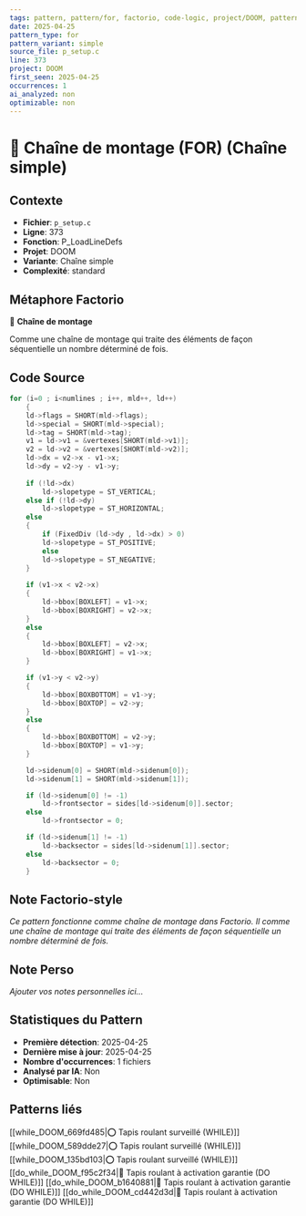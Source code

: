 ```yaml
---
tags: pattern, pattern/for, factorio, code-logic, project/DOOM, pattern/variant/simple
date: 2025-04-25
pattern_type: for
pattern_variant: simple
source_file: p_setup.c
line: 373
project: DOOM
first_seen: 2025-04-25
occurrences: 1
ai_analyzed: non
optimizable: non
---
```


# 🔄 Chaîne de montage (FOR) (Chaîne simple)

## Contexte
- **Fichier**: `p_setup.c`
- **Ligne**: 373
- **Fonction**: P_LoadLineDefs
- **Projet**: DOOM
- **Variante**: Chaîne simple
- **Complexité**: standard

## Métaphore Factorio
🔄 **Chaîne de montage**

Comme une chaîne de montage qui traite des éléments de façon séquentielle un nombre déterminé de fois.

## Code Source
```c
for (i=0 ; i<numlines ; i++, mld++, ld++)
    {
	ld->flags = SHORT(mld->flags);
	ld->special = SHORT(mld->special);
	ld->tag = SHORT(mld->tag);
	v1 = ld->v1 = &vertexes[SHORT(mld->v1)];
	v2 = ld->v2 = &vertexes[SHORT(mld->v2)];
	ld->dx = v2->x - v1->x;
	ld->dy = v2->y - v1->y;
	
	if (!ld->dx)
	    ld->slopetype = ST_VERTICAL;
	else if (!ld->dy)
	    ld->slopetype = ST_HORIZONTAL;
	else
	{
	    if (FixedDiv (ld->dy , ld->dx) > 0)
		ld->slopetype = ST_POSITIVE;
	    else
		ld->slopetype = ST_NEGATIVE;
	}
		
	if (v1->x < v2->x)
	{
	    ld->bbox[BOXLEFT] = v1->x;
	    ld->bbox[BOXRIGHT] = v2->x;
	}
	else
	{
	    ld->bbox[BOXLEFT] = v2->x;
	    ld->bbox[BOXRIGHT] = v1->x;
	}

	if (v1->y < v2->y)
	{
	    ld->bbox[BOXBOTTOM] = v1->y;
	    ld->bbox[BOXTOP] = v2->y;
	}
	else
	{
	    ld->bbox[BOXBOTTOM] = v2->y;
	    ld->bbox[BOXTOP] = v1->y;
	}

	ld->sidenum[0] = SHORT(mld->sidenum[0]);
	ld->sidenum[1] = SHORT(mld->sidenum[1]);

	if (ld->sidenum[0] != -1)
	    ld->frontsector = sides[ld->sidenum[0]].sector;
	else
	    ld->frontsector = 0;

	if (ld->sidenum[1] != -1)
	    ld->backsector = sides[ld->sidenum[1]].sector;
	else
	    ld->backsector = 0;
    }
```

## Note Factorio-style
*Ce pattern fonctionne comme chaîne de montage dans Factorio. Il comme une chaîne de montage qui traite des éléments de façon séquentielle un nombre déterminé de fois.*

## Note Perso
*Ajouter vos notes personnelles ici...*

## Statistiques du Pattern
- **Première détection**: 2025-04-25
- **Dernière mise à jour**: 2025-04-25
- **Nombre d'occurrences**: 1 fichiers
- **Analysé par IA**: Non
- **Optimisable**: Non

## Patterns liés
[[while_DOOM_669fd485|⭕ Tapis roulant surveillé (WHILE)]]
[[while_DOOM_589dde27|⭕ Tapis roulant surveillé (WHILE)]]
[[while_DOOM_135bd103|⭕ Tapis roulant surveillé (WHILE)]]
[[do_while_DOOM_f95c2f34|🔄 Tapis roulant à activation garantie (DO WHILE)]]
[[do_while_DOOM_b1640881|🔄 Tapis roulant à activation garantie (DO WHILE)]]
[[do_while_DOOM_cd442d3d|🔄 Tapis roulant à activation garantie (DO WHILE)]]
